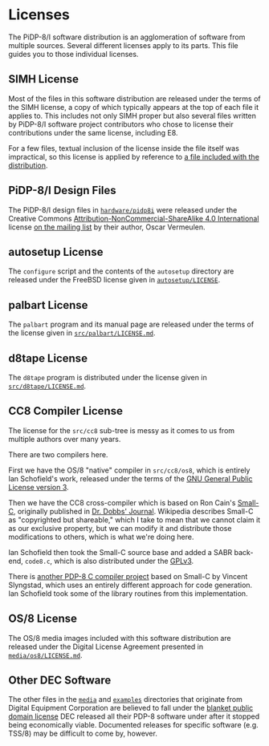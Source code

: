 # Licenses

The PiDP-8/I software distribution is an agglomeration of software from
multiple sources.  Several different licenses apply to its parts.  This
file guides you to those individual licenses.


## <a id="simh"></a>SIMH License

Most of the files in this software distribution are released under the
terms of the SIMH license, a copy of which typically appears at the top
of each file it applies to. This includes not only SIMH proper but also
several files written by PiDP-8/I software project contributors who
chose to license their contributions under the same license, including
E8.

For a few files, textual inclusion of the license inside the file itself
was impractical, so this license is applied by reference to [a file
included with the distribution][sl].

[sl]: https://tangentsoft.com/pidp8i/doc/trunk/SIMH-LICENSE.md


## <a id="hw"></a>PiDP-8/I Design Files

The PiDP-8/I design files in [`hardware/pidp8i`][hwp] were released
under the Creative Commons [Attribution-NonCommercial-ShareAlike 4.0
International][ccl] license [on the mailing list][pdp8il] by their
author, Oscar Vermeulen.

[ccl]: https://creativecommons.org/licenses/by-nc-sa/4.0/
[hwp]: https://tangentsoft.com/pidp8i/dir?name=hardware/pdp8i&ci=trunk
[pdp8il]: https://groups.google.com/d/msg/pidp-8/bcIH9uEB_kU/zg9uho7NDAAJ


## <a id="autosetup"></a>autosetup License

The `configure` script and the contents of the `autosetup` directory are
released under the FreeBSD license given in [`autosetup/LICENSE`][as].

[as]: https://tangentsoft.com/pidp8i/doc/trunk/autosetup/LICENSE


## <a id="palbart"></a>palbart License

The `palbart` program and its manual page are released under the terms
of the license given in [`src/palbart/LICENSE.md`][pl].

[pl]: https://tangentsoft.com/pidp8i/doc/trunk/src/palbart/LICENSE.md


## <a id="d8tape"></a>d8tape License

The `d8tape` program is distributed under the license given in
[`src/d8tape/LICENSE.md`][d8tl].

[d8tl]: https://tangentsoft.com/pidp8i/doc/trunk/src/d8tape/LICENSE.md


## <a id="cc8"></a>CC8 Compiler License

The license for the `src/cc8` sub-tree is messy as it comes to us from
multiple authors over many years.

There are two compilers here.

First we have the OS/8 "native" compiler in `src/cc8/os8`, which is
entirely Ian Schofield's work, released under the terms of the [GNU
General Public License version 3][gpl3].

Then we have the CC8 cross-compiler which is based on Ron Cain's
[Small-C][smc], originally published in [Dr.  Dobbs' Journal][ddj].
Wikipedia describes Small-C as "copyrighted but shareable," which I take
to mean that we cannot claim it as our exclusive property, but we can
modify it and distribute those modifications to others, which is what
we're doing here.

Ian Schofield then took the Small-C source base and added a SABR
back-end, `code8.c`, which is also distributed under the [GPLv3][gpl3].

There is [another PDP-8 C compiler project][smsc] based on Small-C by
Vincent Slyngstad, which uses an entirely different approach for code
generation.  Ian Schofield took some of the library routines from this
implementation.

[ddj]:  https://en.wikipedia.org/wiki/Dr._Dobb%27s_Journal
[gpl3]: https://tangentsoft.com/pidp8i/doc/trunk/src/cc8/GPL3.txt
[smc]:  https://en.wikipedia.org/wiki/Small-C
[smsc]: http://so-much-stuff.com/pdp8/C/C.php


## <a id="os8"></a>OS/8 License

The OS/8 media images included with this software distribution are
released under the Digital License Agreement presented in
[`media/os8/LICENSE.md`][dla].

[dla]: https://tangentsoft.com/pidp8i/doc/trunk/media/os8/LICENSE.md


## <a id="dec"></a>Other DEC Software

The other files in the [`media`][md] and [`examples`][ed] directories
that originate from Digital Equipment Corporation are believed to fall
under the [blanket public domain license][decpd] DEC released all their PDP-8
software under after it stopped being economically viable. Documented
releases for specific software (e.g. TSS/8) may be difficult to come by,
however.

[md]: https://tangentsoft.com/pidp8i/dir?ci=trunk&name=media
[ed]: https://tangentsoft.com/pidp8i/dir?ci=trunk&name=examples
[decpd]: http://mailman.trailing-edge.com/pipermail/simh/2017-January/016164.html
